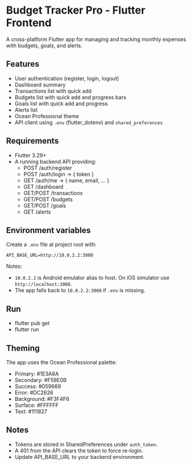 # Budget Tracker Pro - Flutter Frontend

A cross-platform Flutter app for managing and tracking monthly expenses with budgets, goals, and alerts.

## Features
- User authentication (register, login, logout)
- Dashboard summary
- Transactions list with quick add
- Budgets list with quick add and progress bars
- Goals list with quick add and progress
- Alerts list
- Ocean Professional theme
- API client using `.env` (flutter_dotenv) and `shared_preferences`

## Requirements
- Flutter 3.29+
- A running backend API providing:
  - POST /auth/register
  - POST /auth/login -> { token }
  - GET /auth/me -> { name, email, ... }
  - GET /dashboard
  - GET/POST /transactions
  - GET/POST /budgets
  - GET/POST /goals
  - GET /alerts

## Environment variables
Create a `.env` file at project root with:
```
API_BASE_URL=http://10.0.2.2:3000
```
Notes:
- `10.0.2.2` is Android emulator alias to host. On iOS simulator use `http://localhost:3000`.
- The app falls back to `10.0.2.2:3000` if `.env` is missing.

## Run
- flutter pub get
- flutter run

## Theming
The app uses the Ocean Professional palette:
- Primary: #1E3A8A
- Secondary: #F59E0B
- Success: #059669
- Error: #DC2626
- Background: #F3F4F6
- Surface: #FFFFFF
- Text: #111827

## Notes
- Tokens are stored in SharedPreferences under `auth_token`.
- A 401 from the API clears the token to force re-login.
- Update API_BASE_URL to your backend environment.
